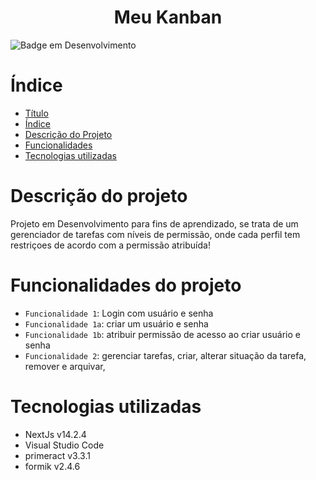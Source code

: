 <h1 id='titulo' align="center"> Meu Kanban </h1>

![Badge em Desenvolvimento](http://img.shields.io/static/v1?label=STATUS&message=EM%20DESENVOLVIMENTO&color=GREEN&style=for-the-badge)

# Índice

- [Título](#titulo)
- [Índice](#índice)
- [Descrição do Projeto](#Descrição-do-projeto)
- [Funcionalidades](#Funcionalidades-do-projeto)
- [Tecnologias utilizadas](#tecnologias-utilizadas)

# Descrição do projeto

Projeto em Desenvolvimento para fins de aprendizado, se trata de um gerenciador de tarefas com níveis de permissão, onde
cada perfil tem restriçoes de acordo com a permissão atribuída!

# Funcionalidades do projeto

- `Funcionalidade 1`: Login com usuário e senha
- `Funcionalidade 1a`: criar um usuário e senha
- `Funcionalidade 1b`: atribuir permissão de acesso ao criar usuário e senha
- `Funcionalidade 2`: gerenciar tarefas, criar, alterar situação da tarefa, remover e arquivar,

# Tecnologias utilizadas

- NextJs v14.2.4
- Visual Studio Code
- primeract v3.3.1
- formik v2.4.6

